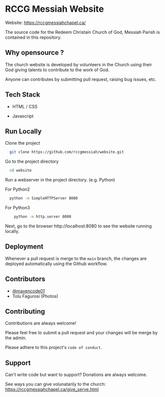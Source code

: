 
# RCCG Messiah Website

Website: https://rccgmessiahchapel.ca/

The source code for the Redeem Christain Church of God, Messiah Parish is contained in this repository.

## Why opensource ?

The church website is developed by volunteers in the Church using their God giving talents to
contribute to the work of God. 

Anyone can contributes by submitting pull request, raising bug issues, etc.



## Tech Stack

- HTML / CSS

- Javascript


## Run Locally

Clone the project

```bash
  git clone https://github.com/rccgmessiah/website.git
```

Go to the project directory

```bash
  cd website
```

Run a webserver in the project directory. (e.g. Python)

For Python2
```bash
  python -m SimpleHTTPServer 8080
```

For Python3
```bash
    python -m http.server 8080
```

Next, go to the browser http://localhost:8080 to see the website running locally.




## Deployment

Whenever a pull request is merge to the `main` branch, the changes are deployed automatically using
the Github workflow.


## Contributors

- [@mavencode01](https://www.github.com/mavencode01)
- Tolu Fagurosi (Photos)


## Contributing

Contributions are always welcome!

Please feel free to submit a pull request and your changes will be merge
by the admin.

Please adhere to this project's `code of conduct`.


## Support

Can't write code but want to support? Donations are always welcome.

See ways you can give volunatarily to the church: https://rccgmessiahchapel.ca/give_serve.html


